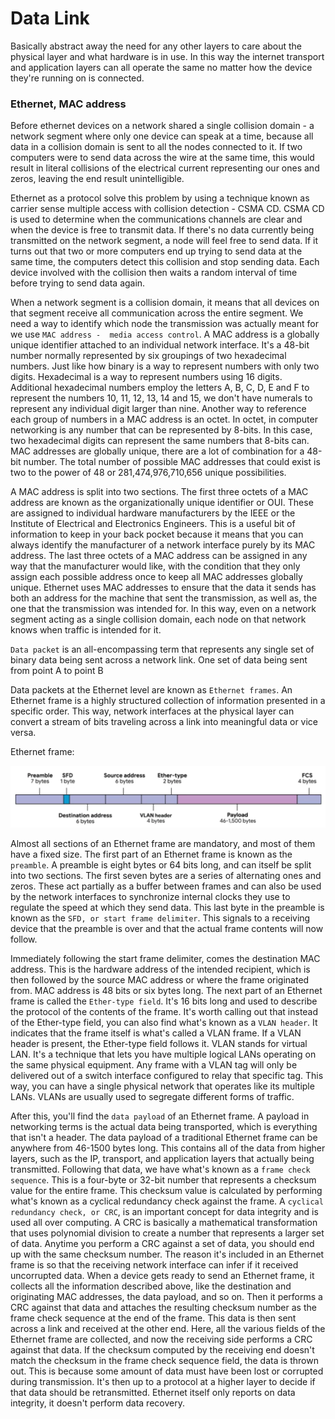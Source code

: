 # Data Link
Basically abstract away the need for any other layers to care about the physical layer and what hardware is in use. 
In this way the internet transport and application layers can all operate the same no matter how the device they're running on is connected.
### Ethernet, MAC address
Before ethernet  devices on a network shared a single collision domain - a network segment where only one device can speak at a time,
because all data in a collision domain is sent to all the nodes connected to it.
If two computers were to send data across the wire at the same time, this would result in literal 
collisions of the electrical current representing our ones and zeros, leaving the end result unintelligible. 

Ethernet as a protocol solve this problem by using a technique known as carrier sense multiple access with collision detection - CSMA CD.
CSMA CD is used to determine when the communications channels are clear and when the device is free to transmit data. 
If there's no data currently being transmitted on the network segment, a node will feel free to send data. 
If it turns out that two or more computers end up trying to send data at the same time, the computers 
detect this collision and stop sending data. Each device involved with the collision then waits a random interval of time before trying to send data again.


When a network segment is a collision domain, it means that all devices on that segment receive all communication across the entire segment. 
We need a way to identify which node the transmission was actually meant for we use `MAC address -  media access control`. 
A MAC address is a globally unique identifier attached to an individual network interface. 
It's a 48-bit number normally represented by six groupings of two hexadecimal numbers. Just like how binary is a way to represent numbers 
with only two digits. Hexadecimal is a way to represent numbers using 16 digits. 
Additional hexadecimal numbers employ the letters A, B, C, D, E and F to represent the numbers 10, 11, 12, 13, 14 and 15, we don't have numerals to represent any individual digit larger than nine.
Another way to reference each group of numbers in a MAC address is an octet. In octet, in computer networking is any number that can be 
represented by 8-bits. In this case, two hexadecimal digits can represent the same numbers that 8-bits can. 
MAC addresses are globally unique, there are a lot of combination for a 48-bit number.
The total number of possible MAC addresses that could exist is two to the power of 48 or 281,474,976,710,656 unique possibilities. 

A MAC address is split into two sections. 
The first three octets of a MAC address are known as the organizationally unique identifier or OUI. 
These are assigned to individual hardware manufacturers by the IEEE or the Institute of Electrical and Electronics Engineers. 
This is a useful bit of information to keep in your back pocket because it means that you can always identify the manufacturer of a 
network interface purely by its MAC address. 
The last three octets of a MAC address can be assigned in any way that the manufacturer would 
like, with the condition that they only assign each possible address once to keep all MAC addresses globally unique. 
Ethernet uses MAC addresses to ensure that the data it sends has both an address for the machine that sent the transmission, as well as, 
the one that the transmission was intended for. In this way, even on a network segment acting as a single collision domain, each node on that 
network knows when traffic is intended for it.

`Data packet` is an all-encompassing term that represents any single set of binary 
data being sent across a network link. One set of data being sent from point A to point B

Data packets at the Ethernet level are known as `Ethernet frames`. 
An Ethernet frame is a highly structured collection of information presented in a specific order. 
This way, network interfaces at the physical layer can convert a stream of bits traveling across a 
link into meaningful data or vice versa. 

Ethernet frame:

![img_2.png](img_2.png)

Almost all sections of an Ethernet frame are mandatory, and most of them have a fixed size. 
The first part of an Ethernet frame is known as the `preamble`. A preamble is eight bytes or 64 bits long, and can itself be split into two sections. 
The first seven bytes are a series of alternating ones and zeros. These act partially as a buffer between frames and can also be used by the network 
interfaces to synchronize internal clocks they use to regulate the speed at which they send data. 
This last byte in the preamble is known as the `SFD, or start frame delimiter`. 
This signals to a receiving device that the preamble is over and that the actual frame contents will now follow.

Immediately following the start frame delimiter, comes the destination MAC address. 
This is the hardware address of the intended recipient, which is then followed by the source MAC 
address or where the frame originated from. MAC address is 48 bits or six bytes long. 
The next part of an Ethernet frame is called the `Ether-type field`. 
It's 16 bits long and used to describe the protocol of the contents of the frame.
It's worth calling out that instead of the Ether-type field, you can also find what's known as a `VLAN header`. 
It indicates that the frame itself is what's called a VLAN frame. If a VLAN header is present, the Ether-type field follows it. 
VLAN stands for virtual LAN. It's a technique that lets you have multiple logical LANs operating on the same physical equipment. 
Any frame with a VLAN tag will only be delivered out of a switch interface configured to relay that specific tag. This way, you can 
have a single physical network that operates like its multiple LANs. VLANs are usually used to 
segregate different forms of traffic.

After this, you'll find the `data payload` of an Ethernet frame. A payload in networking 
terms is the actual data being transported, which is everything that isn't a header. 
The data payload of a traditional Ethernet frame can be anywhere from 46-1500 bytes long. 
This contains all of the data from higher layers, such as the IP, transport, and application 
layers that actually being transmitted. Following that data, we have what's known as a `frame check sequence`. 
This is a four-byte or 32-bit number that represents a checksum value for the entire frame. 
This checksum value is calculated by performing what's known as a cyclical redundancy check against the frame. 
A `cyclical redundancy check, or CRC`, is an important concept for data integrity and is used all over computing. 
A CRC is basically a mathematical transformation that uses polynomial division to 
create a number that represents a larger set of data. Anytime you perform a CRC against a set of data, 
you should end up with the same checksum number. The reason it's included in an Ethernet 
frame is so that the receiving network interface can infer if it received uncorrupted data. 
When a device gets ready to send an Ethernet frame, it collects all the information described above, 
like the destination and originating MAC addresses, the data payload, and so on. 
Then it performs a CRC against that data and attaches the resulting checksum number as the frame check sequence 
at the end of the frame. This data is then sent across a link and received at the other end. 
Here, all the various fields of the Ethernet frame are collected, and now the receiving side performs a CRC against that data. 
If the checksum computed by the receiving end doesn't match the checksum in the frame check sequence field, the data is thrown out. 
This is because some amount of data must have been lost or corrupted during transmission. 
It's then up to a protocol at a higher layer to decide if that data should be retransmitted. 
Ethernet itself only reports on data integrity, it doesn't perform data recovery.